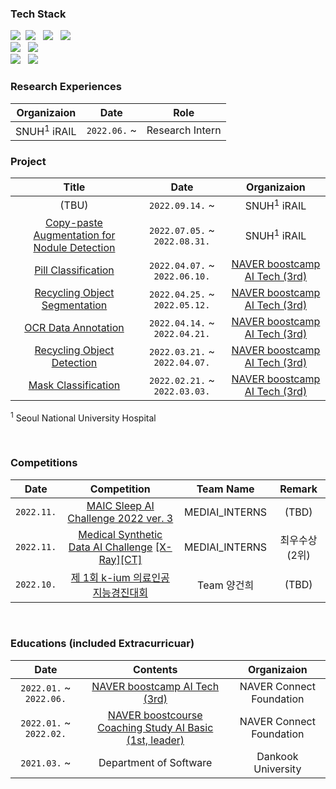 <!-- ### Who Am I 👋 -->
<!-- <img align='right' src="http://mazassumnida.wtf/api/v2/generate_badge?boj=jgk09049"> -->
<!-- [![Tech Blog Badge](http://img.shields.io/badge/-Tech%20blog-black?style=flat-square&logo=github&link=https://blog.naver.com/jgk09049/)](https://blog.naver.com/jgk09049/) -->
<!-- - 🚅 Hometown : Seoul (Korea) -->
<!-- - 🌱 Currently learning : `Deep Learning`, `Computer Vision`, `Medical Data`, `Medical AI` -->

<!-- Tech Stack -->
### Tech Stack
<p align="left">
  <img src="https://img.shields.io/badge/C-A8B9CC?style=flat-square&logo=c&logoColor=white"/></a>&nbsp
<!--   <img src="https://img.shields.io/badge/C++-00599C?style=flat-square&logo=c%2B%2B&logoColor=white"/></a> &nbsp -->
  <img src="https://img.shields.io/badge/Java-007396?style=flat-square&logo=java&logoColor=white"/></a> &nbsp
<!--   <img src="https://img.shields.io/badge/Kotlin-7F52FF?style=flat-square&logo=kotlin&logoColor=white"/></a> &nbsp -->
  <img src="https://img.shields.io/badge/Python-3776AB?style=flat-square&logo=python&logoColor=white"/></a> &nbsp
  <img src="https://img.shields.io/badge/R-276DC3?style=flat-square&logo=r&logoColor=white"/></a> &nbsp
  <br>
  <img src="https://img.shields.io/badge/PyTorch-EE4C2C?style=flat-square&logo=pytorch&logoColor=white"/></a> &nbsp
  <img src="https://img.shields.io/badge/WandB-FFBE00?style=flat-square&logo=weightsandbiases&logoColor=white"/></a> &nbsp
  <br>
  <img src="https://img.shields.io/badge/Notion-000000?style=flat-square&logo=notion&logoColor=white"/></a> &nbsp
  <img src="https://img.shields.io/badge/Github-181717?style=flat-square&logo=github&logoColor=white"/></a> &nbsp
  
  
<br>  

### Research Experiences

| Organizaion | Date 	| Role |
|:-----:	|:----------:	|:-----------:|
| SNUH<sup>1</sup> iRAIL | `2022.06.` ~   | Research Intern  |


   
### Project

| Title | Date  | Organizaion |
|:-----:	|:----------:	|:-----------:|
| (TBU) | `2022.09.14.`  ~  	| SNUH<sup>1</sup> iRAIL
| [Copy-paste Augmentation for Nodule Detection](https://github.com/seoulsky-field/copy-paste-nodule-detection) | `2022.07.05.` ~ `2022.08.31.` 	| SNUH<sup>1</sup> iRAIL
| [Pill Classification](https://github.com/seoulsky-field/final-project-level3-cv-16) | `2022.04.07.` ~ `2022.06.10.` 	| [NAVER boostcamp AI Tech (3rd)](https://boostcamp.connect.or.kr/program_ai.html) 
| [Recycling Object Segmentation](https://github.com/seoulsky-field/level2-semantic-segmentation-level2-cv-16) | `2022.04.25.` ~ `2022.05.12.` 	| [NAVER boostcamp AI Tech (3rd)](https://boostcamp.connect.or.kr/program_ai.html) 
| [OCR Data Annotation](https://github.com/seoulsky-field/level2-data-annotation_cv-level2-cv-16) | `2022.04.14.` ~ `2022.04.21.` 	| [NAVER boostcamp AI Tech (3rd)](https://boostcamp.connect.or.kr/program_ai.html) 
| [Recycling Object Detection](https://github.com/seoulsky-field/level2-object-detection-level2-cv-16) | `2022.03.21.` ~ `2022.04.07.` 	| [NAVER boostcamp AI Tech (3rd)](https://boostcamp.connect.or.kr/program_ai.html) 
| [Mask Classification](https://github.com/seoulsky-field/level1-image-classification-level1-cv-12) | `2022.02.21.` ~ `2022.03.03.` 	| [NAVER boostcamp AI Tech (3rd)](https://boostcamp.connect.or.kr/program_ai.html) 

<sup>1</sup> Seoul National University Hospital

  <br>
  
### Competitions
<!-- | `2022.11.` | [유방암의 임파선 전이 예측 AI경진대회](https://dacon.io/competitions/official/236011/overview/description) | MEDIAI_INTERNS | (TBD)  | -->

| Date | Competition 	| Team Name | Remark |
|:-----:	|:----------:	|:-----------: |:-----------:|
| `2022.11.` | [MAIC Sleep AI Challenge 2022 ver. 3](https://maic.or.kr/competitions/20/infomation) | MEDIAI_INTERNS | (TBD)  |
| `2022.11.` | [Medical Synthetic Data AI Challenge](https://user-images.githubusercontent.com/83350060/200177302-e1028f6c-2d83-4b7e-9b8c-d077a4ca373a.jpeg) [[X-Ray]](https://urbandatathon.com/hackathon/scheduleDetail/1000)[[CT]](https://urbandatathon.com/hackathon/scheduleDetail/1001) | MEDIAI_INTERNS | 최우수상(2위)  |
| `2022.10.` | [제 1회 k-ium 의료인공지능경진대회](https://www.k-ium.com/home/index) | Team 양건희 | (TBD)  |

  <br>

### Educations (included Extracurricuar)

| Date | Contents 	| Organizaion |
|:-----:	|:----------:	|:-----------:|
| `2022.01.` ~ `2022.06.` 	| [NAVER boostcamp AI Tech (3rd)](https://boostcamp.connect.or.kr/program_ai.html) | NAVER Connect Foundation  |
| `2022.01.` ~ `2022.02.` 	| [NAVER boostcourse Coaching Study AI Basic (1st, leader)](https://post.naver.com/viewer/postView.naver?volumeNo=32888848&memberNo=34635212) | NAVER Connect Foundation  |
| `2021.03.` ~  	| Department of Software  | Dankook University |  

  


<!-- <img align='center' src="https://github-readme-stats.vercel.app/api?username=seoulsky-field" height="165"> -->


<!--
**seoulsky-field/seoulsky-field** is a ✨ _special_ ✨ repository because its `README.md` (this file) appears on your GitHub profile.

Here are some ideas to get you started:

- 🔭 I’m currently working on ...
- 🌱 I’m currently learning ...
- 👯 I’m looking to collaborate on ...
- 🤔 I’m looking for help with ...
- 💬 Ask me about ...
- 📫 How to reach me: ...
- 😄 Pronouns: ...
- ⚡ Fun fact: ...
-->
